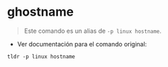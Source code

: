 # ghostname

> Este comando es un alias de `-p linux hostname`.

- Ver documentación para el comando original:

`tldr -p linux hostname`
